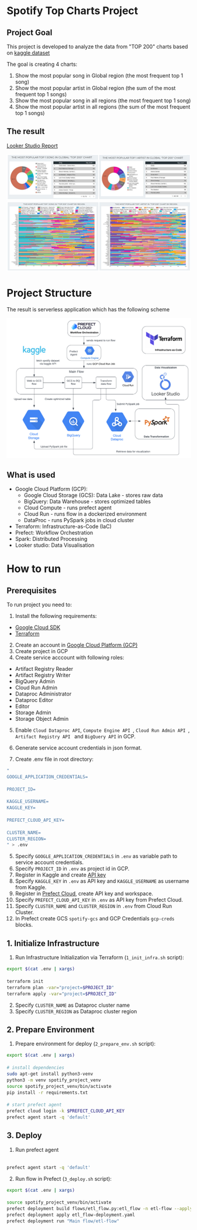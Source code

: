 # Spotify Top Charts Project

## Project Goal

This project is developed to analyze the data from "TOP 200" charts based on [kaggle dataset](https://www.kaggle.com/datasets/dhruvildave/spotify-charts)

The goal is creating 4 charts:
1. Show the most popular song in Global region (the most frequent top 1 song)
2. Show the most popular artist in Global region (the sum of the most frequent top 1 songs)
3. Show the most popular song in all regions (the most frequent top 1 song)
4. Show the most popular artist in all regions (the sum of the most frequent top 1 songs)

## The result

[Looker Studio Report](https://lookerstudio.google.com/reporting/41370c48-d670-4648-ad94-eef6cb7a861c)

![page 1-2](https://github.com/romanyakovlev/data-engineering-zoomcamp/blob/main/project/imgs/1.jpg?raw=true)
![page 3-4](https://github.com/romanyakovlev/data-engineering-zoomcamp/blob/main/project/imgs/2.jpg?raw=true)

# Project Structure

The result is serverless application which has the following scheme

![flowchart](https://github.com/romanyakovlev/data-engineering-zoomcamp/blob/main/project/imgs/flowchart.png?raw=true)

## What is used

* Google Cloud Platform (GCP):        
  * Google Cloud Storage (GCS): Data Lake - stores raw data
  * BigQuery: Data Warehouse - stores optimized tables
  * Cloud Compute - runs prefect agent
  * Cloud Run - runs flow in a dockerized environment
  * DataProc - runs PySpark jobs in cloud cluster
* Terraform: Infrastructure-as-Code (IaC)
* Prefect: Workflow Orchestration
* Spark: Distributed Processing
* Looker studio: Data Visualisation

# How to run

## Prerequisites

To run project you need to:

1. Install the following requirements:
* [Google Cloud SDK](https://cloud.google.com/sdk/docs/install)
* [Terraform](https://developer.hashicorp.com/terraform/tutorials/aws-get-started/install-cli)

2. Create an account in [Google Cloud Platform (GCP)](https://cloud.google.com/) 
3. Create project in GCP
4. Create service acccount with following roles:
* Artifact Registry Reader
* Artifact Registry Writer
* BigQuery Admin
* Cloud Run Admin
* Dataproc Administrator
* Dataproc Editor
* Editor
* Storage Admin
* Storage Object Admin 

5. Enable `Cloud Dataproc API`, `Compute Engine API `, `Cloud Run Admin API `, `Artifact Registry API ` and `BigQuery API` in GCP.

3. Generate service account credentials in json format.

4. Create .env file in root directory:
```sh
"     
GOOGLE_APPLICATION_CREDENTIALS=

PROJECT_ID=

KAGGLE_USERNAME=
KAGGLE_KEY=

PREFECT_CLOUD_API_KEY=

CLUSTER_NAME=
CLUSTER_REGION=
" > .env

```

5. Specify `GOOGLE_APPLICATION_CREDENTIALS` in `.env` as variable path to service account credentials.
6. Specify `PROJECT_ID` in `.env` as project id in GCP.
7. Register in Kaggle and create [API key](https://github.com/Kaggle/kaggle-api)
8. Specify `KAGGLE_KEY` in `.env` as API key and `KAGGLE_USERNAME` as username from Kaggle.
9. Register in [Prefect Cloud](https://app.prefect.cloud/), create API key and workspace.
10. Specify `PREFECT_CLOUD_API_KEY` in `.env` as API key from Prefect Cloud.
11. Specify `CLUSTER_NAME` and `CLUSTER_REGION` in `.env` from Cloud Run Cluster.
12. In Prefect create GCS `spotify-gcs` and GCP Credentials `gcp-creds` blocks.

## 1. Initialize Infrastructure

1. Run Infrastructure Initialization via Terraform (`1_init_infra.sh` script):
```sh
export $(cat .env | xargs)

terraform init
terraform plan -var="project=$PROJECT_ID"
terraform apply -var="project=$PROJECT_ID"
```
2. Specify `CLUSTER_NAME` as Dataproc cluster name
3. Specify `CLUSTER_REGION` as Dataproc cluster region

## 2. Prepare Environment

1. Prepare environment for deploy (`2_prepare_env.sh` script):

```sh
export $(cat .env | xargs)

# install dependencies
sudo apt-get install python3-venv
python3 -m venv spotify_project_venv
source spotify_project_venv/bin/activate
pip install -r requirements.txt

# start prefect agent
prefect cloud login -k $PREFECT_CLOUD_API_KEY
prefect agent start -q 'default'
```

## 3. Deploy

1. Run prefect agent

```sh

prefect agent start -q 'default'
```

2. Run flow in Prefect (`3_deploy.sh` script):

```sh
export $(cat .env | xargs)

source spotify_project_venv/bin/activate
prefect deployment build flows/etl_flow.py:etl_flow -n etl-flow --apply
prefect deployment apply etl_flow-deployment.yaml
prefect deployment run "Main flow/etl-flow"

```

